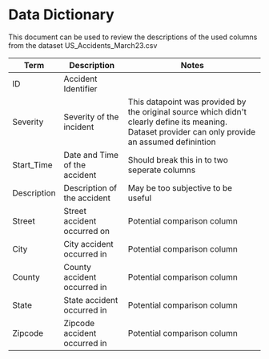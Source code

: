 # Data Dictionary
This document can be used to review the descriptions of the used columns from the dataset US_Accidents_March23.csv

| Term | Description | Notes |
| ---- | ----------- | --- |
| ID   | Accident Identifier ||
| Severity | Severity of the incident | This datapoint was provided by the original source which didn't clearly define its meaning. Dataset provider can only provide an assumed definintion |
| Start_Time | Date and Time of the accident | Should break this in to two seperate columns |
| Description | Description of the accident | May be too subjective to be useful |
| Street | Street accident occurred on | Potential comparison column |
| City | City accident occurred in | Potential comparison column |
| County | County accident occurred in | Potential comparison column |
| State | State accident occurred in | Potential comparison column |
| Zipcode | Zipcode accident occurred in | Potential comparison column |